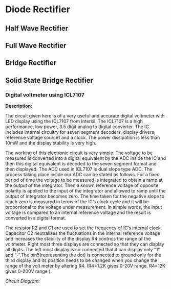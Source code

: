 # Diode Rectifier
## Half Wave Rectifier
## Full Wave Rectifier
## Bridge Rectifier
## Solid State Bridge Rectifier

### Digital voltmeter using ICL7107

<b>Description:</b>

The circuit given here is of a very useful and accurate digital voltmeter with LED display using the ICL7107 from Intersil. The ICL7107 is a high performance, low power, 3.5 digit analog to digital converter. The IC includes internal circuitry for seven segment decoders, display drivers, reference voltage source1 and a clock. The power dissipation is less than 10mW and the display stability is very high.

The working of this electronic circuit is very simple. The voltage to be measured is converted into a digital equivalent by the ADC inside the IC and then this digital equivalent is decoded to the seven segment format and then displayed. The ADC used in ICL7107 is dual slope type ADC. The process taking place inside our ADC can be stated as follows. For a fixed period of time the voltage to be measured is integrated to obtain a ramp at the output of the integrator. Then a known reference voltage of opposite polarity is applied to the input of the integrator and allowed to ramp until the output of integrator becomes zero. The time taken for the negative slope to reach zero is measured in terms of the IC’s clock cycle and it will be proportional to the voltage under measurement. In simple words, the input voltage is compared to an internal reference voltage and the result is converted in a digital format.

The resistor R2 and C1 are used to set the frequency of IC’s internal clock. Capacitor C2 neutralizes the fluctuations in the internal reference voltage and increases the stability of the display.R4 controls the range of the voltmeter. Right most three displays are connected so that they can display all digits. The left most display is so connected that it can display only “1” and “-“.The pin5(representing the dot) is connected to ground only for the third display and its position needs to be changed when you change the range of the volt meter by altering R4. (R4=1.2K gives 0-20V range, R4=12K gives 0-200V range ).

<i>Circuit Diagram:</i>
